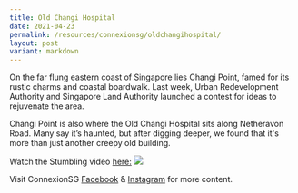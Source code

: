 ```yaml
---
title: Old Changi Hospital
date: 2021-04-23
permalink: /resources/connexionsg/oldchangihospital/
layout: post
variant: markdown
---
```

On the far flung eastern coast of Singapore lies Changi Point, famed for its rustic charms and coastal boardwalk. Last week, Urban Redevelopment Authority and Singapore Land Authority launched a contest for ideas to rejuvenate the area.

Changi Point is also where the Old Changi Hospital sits along Netheravon Road. Many say it’s haunted, but after digging deeper, we found that it's more than just another creepy old building.

Watch the Stumbling video <a href="https://www.facebook.com/watch/?ref=saved&amp;v=549543989768233" target="_blank">here:</a>
<a href="https://www.facebook.com/watch/?ref=saved&amp;v=549543989768233" target="_blank"><img src="/images/stumbling_changihosp.png"></a>

Visit ConnexionSG [Facebook](https://www.facebook.com/ConnexionSG) &amp; [Instagram](https://www.instagram.com/connexionsg/) for more content.